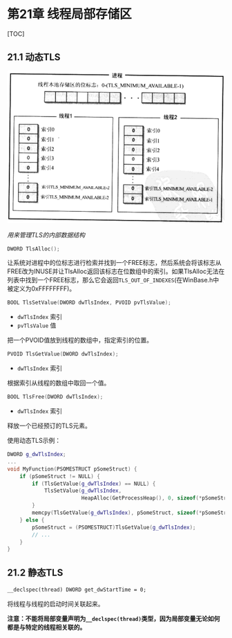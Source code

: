 # 第21章 线程局部存储区

[TOC]



## 21.1 动态TLS

![21_1](res/21_1.png)

*用来管理TLS的内部数据结构*

```c++
DWORD TlsAlloc();
```

让系统对进程中的位标志进行检索并找到一个FREE标志，然后系统会将该标志从FREE改为INUSE并让TlsAlloc返回该标志在位数组中的索引。如果TlsAlloc无法在列表中找到一个FREE标志，那么它会返回`TLS_OUT_OF_INDEXES`(在WinBase.h中被定义为0xFFFFFFFF)。

```c++
BOOL TlsSetValue(DWORD dwTlsIndex, PVOID pvTlsValue);
```

- `dwTlsIndex` 索引
- `pvTlsValue` 值

把一个PVOID值放到线程的数组中，指定索引的位置。

```c++
PVOID TlsGetValue(DWORD dwTlsIndex);
```

- `dwTlsIndex` 索引

根据索引从线程的数组中取回一个值。

```c++
BOOL TlsFree(DWORD dwTlsIndex);
```

- `dwTlsIndex` 索引

释放一个已经预订的TLS元素。

使用动态TLS示例：

```c++
DWORD g_dwTlsIndex;
...
void MyFunction(PSOMESTRUCT pSomeStruct) {
    if (pSomeStruct != NULL) {
        if (TlsGetValue(g_dwTlsIndex) == NULL) {
            TlsSetValue(g_dwTlsIndex, 
                        HeapAlloc(GetProcessHeap(), 0, sizeof(*pSomeStruct)));
        }
        memcpy(TlsGetValue(g_dwTlsIndex), pSomeStruct, sizeof(*pSomeStruct));
    } else {
        pSomeStruct = (PSOMESTRUCT)TlsGetValue(g_dwTlsIndex);
        // ...
    }
}
```



## 21.2 静态TLS

```c++
__declspec(thread) DWORD get_dwStartTime = 0;
```

将线程与线程的启动时间关联起来。

**注意：不能将局部变量声明为`__declspec(thread)`类型，因为局部变量无论如何都是与特定的线程相关联的。**

